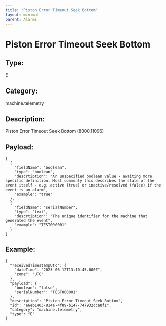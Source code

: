 ```yaml
---
title: "Piston Error Timeout Seek Bottom"
layout: minimal
parent: Alarms
---
```


# Piston Error Timeout Seek Bottom

## Type:

E

## Category:

machine.telemetry

## Description: 

Piston Error Timeout Seek Bottom (8000.11096)

## Payload:

```
[
  {
    "fieldName": "boolean",
    "type": "boolean",
    "descrtiption": "An unspecified boolean value - awaiting more specific definition. Most commonly this describes the state of the event itself - e.g. active (true) or inactive/resolved (false) if the event is an alarm",
    "example": "true"
  },
  {
    "fieldName": "serialNumber",
    "type": "text",
    "descrtiption": "The unique identifier for the machine that generated the event",
    "example": "TEST000001"
  }
]
```

## Example:

```
{
  "receivedTimestampUtc": {
    "dateTime": "2023-06-12T13:10:45.000Z",
    "zone": "UTC"
  },
  "payload": {
    "boolean": "false",
    "serialNumber": "TEST000001"
  },
  "description": "Piston Error Timeout Seek Bottom",
  "id": "e6eb1403-814a-4f89-b147-747932cca8f1",
  "category": "machine.telemetry",
  "type": "E"
}
```
